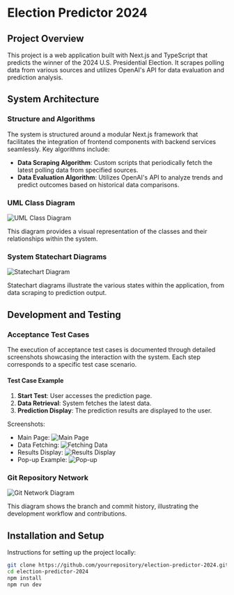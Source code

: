 # Election Predictor 2024

## Project Overview
This project is a web application built with Next.js and TypeScript that predicts the winner of the 2024 U.S. Presidential Election. It scrapes polling data from various sources and utilizes OpenAI's API for data evaluation and prediction analysis.

## System Architecture

### Structure and Algorithms
The system is structured around a modular Next.js framework that facilitates the integration of frontend components with backend services seamlessly. Key algorithms include:
- **Data Scraping Algorithm**: Custom scripts that periodically fetch the latest polling data from specified sources.
- **Data Evaluation Algorithm**: Utilizes OpenAI's API to analyze trends and predict outcomes based on historical data comparisons.

### UML Class Diagram
![UML Class Diagram](path/to/uml_class_diagram.png)

This diagram provides a visual representation of the classes and their relationships within the system.

### System Statechart Diagrams
![Statechart Diagram](path/to/statechart_diagram.png)

Statechart diagrams illustrate the various states within the application, from data scraping to prediction output.

## Development and Testing

### Acceptance Test Cases
The execution of acceptance test cases is documented through detailed screenshots showcasing the interaction with the system. Each step corresponds to a specific test case scenario.

#### Test Case Example
1. **Start Test**: User accesses the prediction page.
2. **Data Retrieval**: System fetches the latest data.
3. **Prediction Display**: The prediction results are displayed to the user.

Screenshots:
- Main Page: ![Main Page](path/to/main_page.png)
- Data Fetching: ![Fetching Data](path/to/fetching_data.png)
- Results Display: ![Results Display](path/to/results_display.png)
- Pop-up Example: ![Pop-up](path/to/pop_up.png)

### Git Repository Network
![Git Network Diagram](path/to/git_network_diagram.png)

This diagram shows the branch and commit history, illustrating the development workflow and contributions.

## Installation and Setup
Instructions for setting up the project locally:
```bash
git clone https://github.com/yourrepository/election-predictor-2024.git
cd election-predictor-2024
npm install
npm run dev
